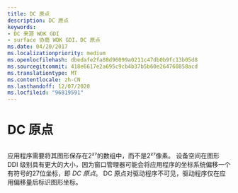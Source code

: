 ```yaml
---
title: DC 原点
description: DC 原点
keywords:
- DC 来源 WDK GDI
- surface 协商 WDK GDI，DC 原点
ms.date: 04/20/2017
ms.localizationpriority: medium
ms.openlocfilehash: dbedafe2fa88d96099a0211c47db0b9fc13b05d8
ms.sourcegitcommit: 418e6617e2a695c9cb4b37b5b60e264760858acd
ms.translationtype: MT
ms.contentlocale: zh-CN
ms.lasthandoff: 12/07/2020
ms.locfileid: "96819591"
---
```

# <a name="dc-origin"></a>DC 原点


## <span id="ddk_dc_origin_gg"></span><span id="DDK_DC_ORIGIN_GG"></span>


应用程序需要将其图形保存在2²⁷的数组中，而不是2²⁷像素。 设备空间在图形 DDI 级别具有更大的大小，因为窗口管理器可能会将应用程序的坐标系统偏移一个有符号的27位坐标，即 *DC 原点*。 DC 原点对驱动程序不可见，驱动程序仅在应用偏移量后标识图形坐标。

 

 






